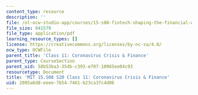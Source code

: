 ```yaml
---
content_type: resource
description: ''
file: /ol-ocw-studio-app/courses/15-s08-fintech-shaping-the-financial-world-spring-2020/2005a6d8eeee7b547461b23ca37c4d06_MIT15-S08S20_class11.pdf
file_size: 941579
file_type: application/pdf
learning_resource_types: []
license: https://creativecommons.org/licenses/by-nc-sa/4.0/
ocw_type: OCWFile
parent_title: 'Class 11: Coronavirus Crisis & Finance'
parent_type: CourseSection
parent_uid: 58b53ba3-354b-c393-e707-10965ee04c93
resourcetype: Document
title: 'MIT 15.S08 S20 Class 11: Coronavirus Crisis & Finance'
uid: 2005a6d8-eeee-7b54-7461-b23ca37c4d06
---
```

